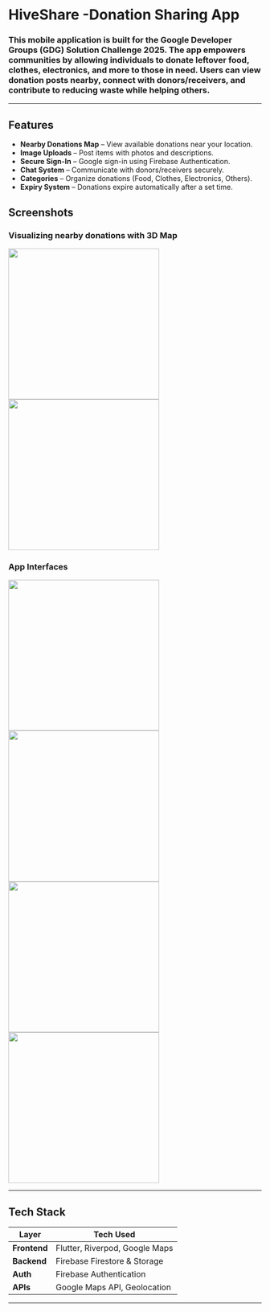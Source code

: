# HiveShare -Donation Sharing App
### This mobile application is built for the **Google Developer Groups (GDG) Solution Challenge 2025**. The app empowers communities by allowing individuals to **donate leftover food, clothes, electronics, and more** to those in need. Users can view donation posts nearby, connect with donors/receivers, and contribute to reducing waste while helping others.

---
##  Features

-  **Nearby Donations Map** – View available donations near your location.
-  **Image Uploads** – Post items with photos and descriptions.
-  **Secure Sign-In** – Google sign-in using Firebase Authentication.
-  **Chat System** – Communicate with donors/receivers securely.
-  **Categories** – Organize donations (Food, Clothes, Electronics, Others).
-  **Expiry System** – Donations expire automatically after a set time.




## Screenshots


### Visualizing nearby donations with 3D Map 
<div>
  <img src="assets/screenshots/Screenshot_2025-06-07-12-31-47-91_a3b821039565adb34025f88a46f6f69d.jpg" width="300px">
  <img src="assets/screenshots/Screenshot_2025-06-07-12-32-36-09_a3b821039565adb34025f88a46f6f69d.jpg" width="300px">
</div>

### App Interfaces
<div>
  <img src="assets/screenshots/Screenshot_2025-06-07-12-32-44-83_a3b821039565adb34025f88a46f6f69d.jpg" width="300px">
  <img src="assets/screenshots/Screenshot_2025-06-07-12-32-55-27_a3b821039565adb34025f88a46f6f69d.jpg" width="300px">
</div>
<div>
  <img src="assets/screenshots/Screenshot_2025-06-07-12-33-07-72_a3b821039565adb34025f88a46f6f69d.jpg" width="300px">
  <img src="assets/screenshots/Screenshot_2025-06-07-12-33-32-18_a3b821039565adb34025f88a46f6f69d.jpg" width="300px">
</div>

---

##  Tech Stack

| Layer       | Tech Used                      |
|-------------|--------------------------------|
| **Frontend**| Flutter, Riverpod, Google Maps |
| **Backend** | Firebase Firestore & Storage   |
| **Auth**    | Firebase Authentication        |
| **APIs**    | Google Maps API, Geolocation   |


---
